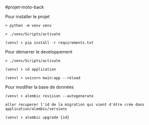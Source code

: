 #projet-moto-back

Pour installer le projet

```
> python -m venv venv

> ./venv/Scripts/activate

(venv) > pip install -r requirements.txt
```

Pour démarrer le developpement

```
> ./venv/Scripts/activate

(venv) > cd application

(venv) > uvicorn main:app --reload
```

Pour modifier la base de données

```
(venv) > alembic revision --autogenerate

aller recuperer l'id de la migration qui vient d'être crée dans application/alembic/versions

(venv) > alembic upgrade {id}
```